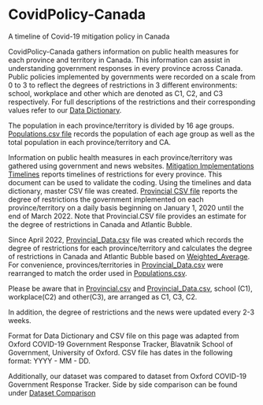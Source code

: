 # CovidPolicy-Canada
A timeline of Covid-19 mitigation policy in Canada

CovidPolicy-Canada gathers information on public health measures for each province and territory in Canada. This information can assist in understanding government responses in every province across Canada. Public policies implemented by governments were recorded on a scale from 0 to 3 to reflect the degrees of restrictions in 3 different environments: school, workplace and other which are denoted as C1, C2, and C3 respectively. For full descriptions of the restrictions and their corresponding values refer to our [Data Dictionary](https://github.com/ddick8/CovidPolicy-Canada/blob/main/Data%20Dictionary.md). 

The population in each province/territory is divided by 16 age groups. [Populations.csv file](https://github.com/ddick8/CovidPolicy-Canada/blob/main/Data/Populations.csv) records the population of each age group as well as the total population in each province/territory and CA.

Information on public health measures in each province/territory was gathered using government and news websites. [Mitigation Implementations Timelines](https://github.com/ddick8/CovidPolicy-Canada/blob/main/Mitigation%20implementations%20timelines.xlsx) reports timelines of restrictions for every province. This document can be used to validate the coding. Using the timelines and data dictionary, master CSV file was created. [Provincial CSV file](https://github.com/ddick8/CovidPolicy-Canada/blob/main/Provincial.csv) reports the degree of restrictions the government implemented on each province/territory on a daily basis beginning on January 1, 2020 until the end of March 2022. Note that Provincial.CSV file provides an estimate for the degree of restrictions in Canada and Atlantic Bubble. 

Since April 2022, [Provincial_Data.csv](https://github.com/ddick8/CovidPolicy-Canada/blob/Shirin-Amiraslani-introduction/Provincial_Data.csv) file was created which records the degree of restrictions for each province/territory and calculates the degree of restrictions in Canada and Atlantic Bubble based on [Weighted_Average](https://github.com/ddick8/CovidPolicy-Canada/blob/Shirin-Amiraslani-introduction/Weighted_Average.m). For convenience, provinces/territories in [Provincial_Data.csv](https://github.com/ddick8/CovidPolicy-Canada/blob/Shirin-Amiraslani-introduction/Provincial_Data.csv) were rearranged to match the order used in [Populations.csv](https://github.com/ddick8/CovidPolicy-Canada/blob/main/Data/Populations.csv).

Please be aware that in [Provincial.csv](https://github.com/ddick8/CovidPolicy-Canada/blob/main/Provincial.csv) and [Provincial_Data.csv](https://github.com/ddick8/CovidPolicy-Canada/blob/Shirin-Amiraslani-introduction/Provincial_Data.csv),  school (C1), workplace(C2) and other(C3), are arranged as C1, C3, C2. 

In addition, the degree of restrictions and the news were updated every 2-3 weeks. 

Format for Data Dictionary and CSV file on this page was adapted from Oxford COVID-19 Government Response Tracker, Blavatnik School of Government, University of Oxford. CSV file has dates in the following format: YYYY - MM - DD. 

Additionally, our dataset was compared to dataset from Oxford COVID-19 Government Response Tracker. Side by side comparison can be found under [Dataset Comparison](https://github.com/ddick8/CovidPolicy-Canada/blob/main/Dataset%20comparison.xls)

